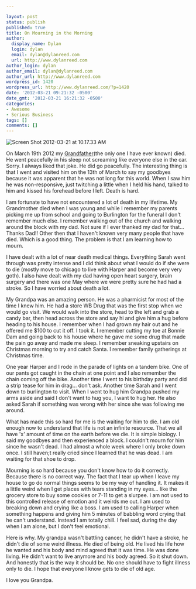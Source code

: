 ```yaml
---

layout: post
status: publish
published: true
title: On Mourning in the Morning
author:
  display_name: Dylan
  login: dylan
  email: dylan@dylanreed.com
  url: http://www.dylanreed.com
author_login: dylan
author_email: dylan@dylanreed.com
author_url: http://www.dylanreed.com
wordpress_id: 1420
wordpress_url: http://www.dylanreed.com/?p=1420
date: '2012-03-21 09:21:32 -0500'
date_gmt: '2012-03-21 16:21:32 -0500'
categories:
- Awesome
- Serious Business
tags: []
comments: []
---
```


![][1]

   [1]: http://www.dylanreed.com/wp-content/uploads/2012/03/Screen-Shot-2012-03-21-at-10.17.33-AM.png (Screen Shot 2012-03-21 at 10.17.33 AM)

On March 19th 2012 my [Grandfather][2](the only one I have ever known) died. He went peacefully in his sleep not screaming like everyone else in the car. Sorry. I always liked that joke.  He did go peacefully. The interesting thing is that I went and visited him on the 13th of March to say my goodbyes because it was apparent that he was not long for this world. When I saw him he was non-responsive, just twitching a little when I held his hand, talked to him and kissed his forehead before I left. Death is hard.

   [2]: http://www.jimknox.org/

I am fortunate to have not encountered a lot of death in my lifetime. My Grandmother died when I was young and while I remember my parents picking me up from school and going to Burlington for the funeral I don't remember much else. I remember walking out of the church and walking around the block with my dad. Not sure if I ever thanked my dad for that... Thanks Dad!! Other then that I haven't known very many people that have died. Which is a good thing. The problem is that I am learning how to mourn.

I have dealt with a lot of near death medical things. Everything Sarah went through was pretty intense and I did think about what I would do if she were to die (mostly move to chicago to live with Harper and become very very goth). I also have dealt with my dad having open heart surgery, brain surgery and there was one May where we were pretty sure he had had a stroke. So I have worried about death a lot.

My Grandpa was an amazing person. He was a pharmicist for most of the time I knew him. He had a store WB Drug that was the first stop when we would go visit. We would walk into the store, head to the left and grab a candy bar, then head across the store and say hi and give him a hug before heading to his house. I remember when I had grown my hair out and he offered me $100 to cut it off. I took it. I remember cutting my toe at Bonnie Dam and going back to his house where he gave me some drug that made the pain go away and made me sleep. I remember sneaking upstairs on Christmas morning to try and catch Santa. I remember family gatherings at Christmas time.

One year Harper and I rode in the parade of lights on a tandem bike. One of our pants got caught in the chain at one point and I also remember the chain coming off the bike. Another time I went to his birthday party and did a strip tease for him in drag... don't ask. Another time Sarah and I went down to burlington to visit. When I went to hug him Grandpa pushed my arms aside and said I don't want to hug you, I want to hug her. He also asked Sarah if something was wrong with her since she was following me around.

What has made this so hard for me is the waiting for him to die. I am old enough now to understand that life is not an infinite resource. That we all have 'x' amount of time on the earth before we die. It is simple biology. I said my goodbyes and then experienced a block. I couldn't mourn for him since he wasn't dead. I had almost a whole week where I only broke down once. I still haven;t really cried since I learned that he was dead. I am waiting for that shoe to drop.

Mourning is so hard because you don't know how to do it correctly. Because there is no correct way. The fact that I tear up when I leave my house to go do normal things seems to be my way of handling it. It makes it a little weird when I get places with tears standing in my eyes... like the grocery store to buy some cookies or 7-11 to get a slurpee. I am not used to this controlled release of emotion and it weirds me out. I am used to breaking down and crying like a boss. I am used to calling Harper when something happens and giving him 5 minutes of babbling word crying that he can't understand. Instead I am totally chill. I feel sad, during the day when I am alone, but I don't feel emotional.

Here is why. My grandpa wasn't battling cancer, he didn't have a stroke, he didn't die of some weird illness. He died of being old. He lived his life how he wanted and his body and mind agreed that it was time. He was done living. He didn't want to live anymore and his body agreed. So it shut down. And honestly that is the way it should be. No one should have to fight illness only to die. I hope that everyone I know gets to die of old age.

I love you Grandpa.

 
